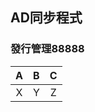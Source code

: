 <!-- @@master= ./../master.html-->
<!-- @@block=head-->
<!-- @@close-->

<!-- @@block=body-->

## AD同步程式

### 發行管理88888


| A | B | C |
|:--:|:--:|:--:|
| X | Y | Z |

<!-- @@close-->